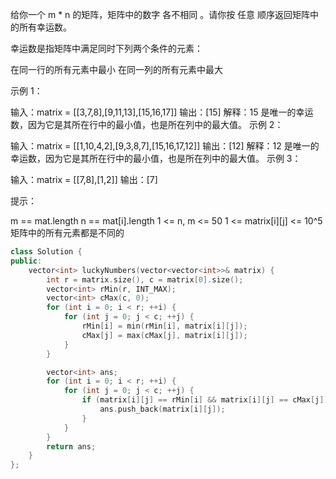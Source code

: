 给你一个 m * n 的矩阵，矩阵中的数字 各不相同 。请你按 任意 顺序返回矩阵中的所有幸运数。

幸运数是指矩阵中满足同时下列两个条件的元素：

在同一行的所有元素中最小
在同一列的所有元素中最大


示例 1：

输入：matrix = [[3,7,8],[9,11,13],[15,16,17]]
输出：[15]
解释：15 是唯一的幸运数，因为它是其所在行中的最小值，也是所在列中的最大值。
示例 2：

输入：matrix = [[1,10,4,2],[9,3,8,7],[15,16,17,12]]
输出：[12]
解释：12 是唯一的幸运数，因为它是其所在行中的最小值，也是所在列中的最大值。
示例 3：

输入：matrix = [[7,8],[1,2]]
输出：[7]


提示：

m == mat.length
n == mat[i].length
1 <= n, m <= 50
1 <= matrix[i][j] <= 10^5
矩阵中的所有元素都是不同的

```cpp
class Solution {
public:
    vector<int> luckyNumbers(vector<vector<int>>& matrix) {
        int r = matrix.size(), c = matrix[0].size();
        vector<int> rMin(r, INT_MAX);
        vector<int> cMax(c, 0);
        for (int i = 0; i < r; ++i) {
            for (int j = 0; j < c; ++j) {
                rMin[i] = min(rMin[i], matrix[i][j]);
                cMax[j] = max(cMax[j], matrix[i][j]);
            }
        }

        vector<int> ans;
        for (int i = 0; i < r; ++i) {
            for (int j = 0; j < c; ++j) {
                if (matrix[i][j] == rMin[i] && matrix[i][j] == cMax[j]) {
                    ans.push_back(matrix[i][j]);
                }
            }
        }
        return ans;
    }
};
```

